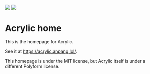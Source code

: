 
![](https://img.shields.io/badge/stable-0.1.0-f65) ![](https://img.shields.io/github/license/acrylic-os/home)

# Acrylic home

This is the homepage for Acrylic.

See it at <https://acrylic.anpang.lol/>.

This homepage is under the MIT license, but Acrylic itself is under a different Polyform license.
